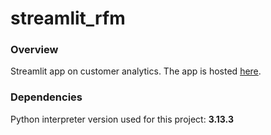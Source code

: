 # streamlit_rfm
### Overview
Streamlit app on customer analytics.
The app is hosted [here](https://castomaa.streamlit.app).


### Dependencies
Python interpreter version used for this project: **3.13.3**
